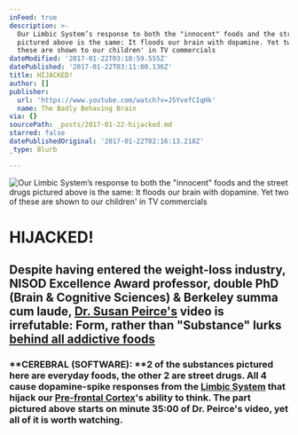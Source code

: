 ```yaml
---
inFeed: true
description: >-
  Our Limbic System’s response to both the "innocent" foods and the street drugs
  pictured above is the same: It floods our brain with dopamine. Yet two of
  these are shown to our children' in TV commercials
dateModified: '2017-01-22T03:10:59.555Z'
datePublished: '2017-01-22T03:11:00.136Z'
title: HIJACKED!
author: []
publisher:
  url: 'https://www.youtube.com/watch?v=J5YvefCIqHk'
  name: The Badly Behaving Brain
via: {}
sourcePath: _posts/2017-01-22-hijacked.md
starred: false
datePublishedOriginal: '2017-01-22T02:16:13.218Z'
_type: Blurb

---
```

![Our Limbic System’s response to both the "innocent" foods and the street drugs pictured above is the same: It floods our brain with dopamine. Yet two of these are shown to our children' in TV commercials](https://imgflo.herokuapp.com/graph/2b2431f8e7ba7b0/06543e9fb52d54d5ee60e4d4f903cdcc/croprotate.png?cropheight=561&cropwidth=990&degrees=0&input=https%3A%2F%2Fthe-grid-user-content.s3-us-west-2.amazonaws.com%2F31311477-b8bb-4d5b-aa59-571422446083.png&x=4&y=0)

# HIJACKED!

## **Despite having entered the weight-loss industry, NISOD Excellence Award professor, double PhD (Brain & Cognitive Sciences) & Berkeley summa cum laude, [Dr. Susan Peirce's][0] video is irrefutable: Form, rather than "Substance" lurks [behind all addictive foods][1]**

### **CEREBRAL (SOFTWARE): **2 of the substances pictured here are everyday foods, the other 2 are street drugs. All 4 cause dopamine-spike responses from the [Limbic System][2] that hijack our [Pre-frontal Cortex][3]'s ability to think. The part pictured above starts on minute 35:00 of Dr. Peirce's video, yet all of it is worth watching. 

[0]: http://susanpeircethompson.com/about-susan/
[1]: https://www.youtube.com/watch?v=J5YvefCIqHk
[2]: https://www.reference.com/science/limbic-system-39014f3c7323b28c?qo=cdpArticles
[3]: https://www.reference.com/science/prefrontal-cortex-3a271896b743339b